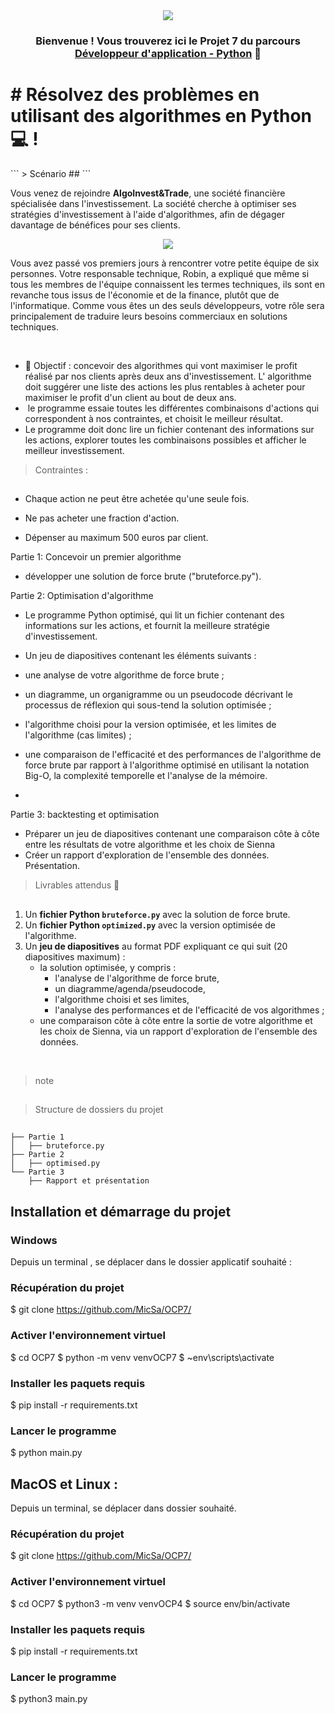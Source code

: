 <div align="center">
  <a href="" target="_blank" rel="noreferrer">
    <img src="https://www.python.org/static/community_logos/python-logo-master-v3-TM.png">
  </a>
</div>


<h3 align="center">

Bienvenue ! Vous trouverez ici le Projet 7 du parcours<a href="https://openclassrooms.com/fr/paths/518-developpeur-dapplication-python" target="_blank" rel="noreferrer"> Développeur d'application - Python</a> 👋

</h3>

<h2 align="center">

# # Résolvez des problèmes en utilisant des algorithmes en Python 💻 !

</h2>
```
> Scénario 
##  
```

Vous venez de rejoindre **AlgoInvest&Trade**, une société financière spécialisée dans l'investissement. La société cherche à optimiser ses stratégies d'investissement à l'aide d'algorithmes, afin de dégager davantage de bénéfices pour ses clients.

<div align="center">
  <a href="" target="_blank" rel="noreferrer">
    <img src="https://user.oc-static.com/upload/2020/09/18/1600429119334_P6.png">
  </a>
</div>


Vous avez passé vos premiers jours à rencontrer votre petite équipe de six personnes. Votre responsable technique, Robin, a expliqué que même si tous les membres de l'équipe connaissent les termes techniques, ils sont en revanche tous issus de l'économie et de la finance, plutôt que de l'informatique. Comme vous êtes un des seuls développeurs, votre rôle sera principalement de traduire leurs besoins commerciaux en solutions techniques.

</br>

- 💬 Objectif : concevoir des algorithmes qui vont maximiser le profit réalisé par nos clients après deux ans d'investissement. L' algorithme doit suggérer une liste des actions les plus rentables à acheter pour maximiser le profit d'un client au bout de deux ans.
-  le programme essaie toutes les différentes combinaisons d'actions qui correspondent à nos contraintes, et choisit le meilleur résultat.  
- Le programme doit donc lire un fichier contenant des informations sur les actions, explorer toutes les combinaisons possibles et afficher le meilleur investissement.

> Contraintes  :
##

-   Chaque action ne peut être achetée qu'une seule fois.
    
-   Ne pas acheter une fraction d'action.
    
-   Dépenser au maximum 500 euros par client.
 

Partie 1: Concevoir un premier algorithme
-   développer une solution de force brute ("bruteforce.py").

Partie 2: Optimisation d'algorithme
-    Le programme Python optimisé, qui lit un fichier contenant des informations sur les actions, et fournit la meilleure stratégie d'investissement.
-   Un jeu de diapositives contenant les éléments suivants : 

-   une analyse de votre algorithme de force brute ; 
-   un diagramme, un organigramme ou un pseudocode décrivant le processus de réflexion qui sous-tend la solution optimisée ;
-   l'algorithme choisi pour la version optimisée, et les limites de l'algorithme (cas limites) ; 
-   une comparaison de l'efficacité et des performances de l'algorithme de force brute par rapport à l'algorithme optimisé en utilisant la notation Big-O, la complexité temporelle et l'analyse de la mémoire.
- 
Partie 3: backtesting et optimisation
-   Préparer un jeu de diapositives contenant une comparaison côte à côte entre les résultats de votre algorithme et les choix de Sienna  
- Créer un rapport d'exploration de l'ensemble des données. Présentation.

> Livrables attendus 🔭  
##   

1.  Un **fichier Python `bruteforce.py`** avec la solution de force brute. 
2.  Un **fichier Python `optimized.py`** avec la version optimisée de l'algorithme.
3.  Un **jeu de diapositives** au format PDF expliquant ce qui suit (20 diapositives maximum) :
    -   la solution optimisée, y compris :
        -   l'analyse de l'algorithme de force brute,
        -   un diagramme/agenda/pseudocode,
        -   l'algorithme choisi et ses limites,
        -   l'analyse des performances et de l'efficacité de vos algorithmes ;
    -   une comparaison côte à côte entre la sortie de votre algorithme et les choix de Sienna, via un rapport d'exploration de l'ensemble des données.

</br>

> note
##

> Structure de dossiers du projet  
##

```
├── Partie 1
│   ├── bruteforce.py
├── Partie 2
│   ├── optimised.py
└── Partie 3
    ├── Rapport et présentation

```


<h2> Installation et démarrage du projet</h2> 
<h3>Windows  </h3> 

Depuis un terminal , se déplacer dans le dossier applicatif souhaité :

<h3>Récupération du projet</h3> 

$ git clone https://github.com/MicSa/OCP7/

<h3>Activer l'environnement virtuel </h3> 

$ cd OCP7 
$ python -m venv venvOCP7 
$ ~env\scripts\activate

<h3>Installer les paquets requis </h3>

$ pip install -r requirements.txt

<h3>Lancer le programme</h3>

$ python main.py

<h2>MacOS et Linux : </h2>

Depuis un terminal, se déplacer dans dossier souhaité. 

<h3>Récupération du projet</h3>

$ git clone https://github.com/MicSa/OCP7/


<h3>Activer l'environnement virtuel </h3>

$ cd OCP7
$ python3 -m venv venvOCP4 
$ source env/bin/activate

<h3>Installer les paquets requis </h3>

$ pip install -r requirements.txt

<h3>Lancer le programme </h3>

$ python3 main.py
